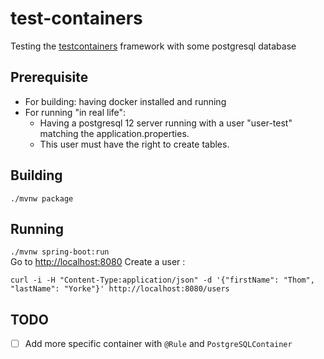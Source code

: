 # test-containers

Testing the [testcontainers](https://www.testcontainers.org) framework with some postgresql database

## Prerequisite
- For building: having docker installed and running 
- For running "in real life":
  - Having a postgresql 12 server running with a user "user-test" matching the application.properties.
  - This user must have the right to create tables.

## Building
`./mvnw package`

## Running
`./mvnw spring-boot:run`  
Go to [http://localhost:8080]()
Create a user :
```shell script
curl -i -H "Content-Type:application/json" -d '{"firstName": "Thom", "lastName": "Yorke"}' http://localhost:8080/users
```
## TODO
- [ ] Add more specific container with `@Rule` and `PostgreSQLContainer`
